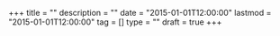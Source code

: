 +++
title       = ""
description = ""
date        = "2015-01-01T12:00:00"
lastmod     = "2015-01-01T12:00:00"
tag         = []
type        = ""
draft       = true
+++



<!--more-->

##
